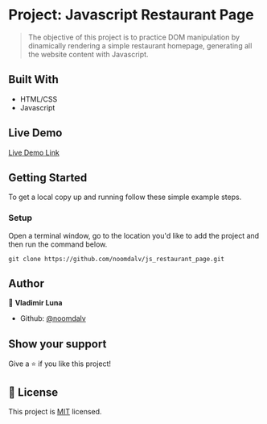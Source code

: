 # Project: Javascript Restaurant Page

> The objective of this project is to practice DOM manipulation by dinamically rendering
 	a simple restaurant homepage, generating all the website content with Javascript.

## Built With

- HTML/CSS
- Javascript

## Live Demo

[Live Demo Link]()


## Getting Started

To get a local copy up and running follow these simple example steps.

### Setup

Open a terminal window, go to the location you'd like to add the project and then run the command below.

```console
git clone https://github.com/noomdalv/js_restaurant_page.git
```

## Author

👤 **Vladimir Luna**

- Github: [@noomdalv](https://github.com/noomdalv)

## Show your support

Give a ⭐️ if you like this project!


## 📝 License

This project is [MIT](lic.url) licensed.
​
